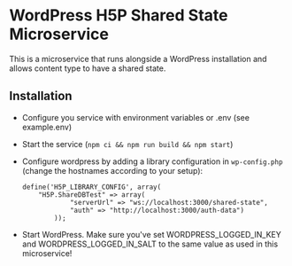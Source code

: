 # WordPress H5P Shared State Microservice

This is a microservice that runs alongside a WordPress installation and allows
content type to have a shared state.

## Installation

- Configure you service with environment variables or .env (see example.env)
- Start the service (`npm ci && npm run build && npm start`)
- Configure wordpress by adding a library configuration in `wp-config.php` (change the hostnames according to your setup):

  ```
  define('H5P_LIBRARY_CONFIG', array(
      "H5P.ShareDBTest" => array(
              "serverUrl" => "ws://localhost:3000/shared-state",
              "auth" => "http://localhost:3000/auth-data")
          ));
  ```

- Start WordPress. Make sure you've set WORDPRESS_LOGGED_IN_KEY and
  WORDPRESS_LOGGED_IN_SALT to the same value as used in this microservice!